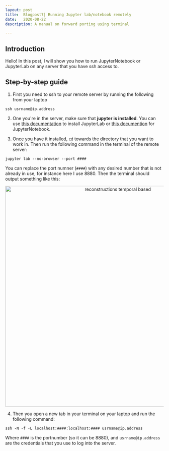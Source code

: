 ```yaml
---
layout: post
title:  Blogpost7| Running Jupyter lab/notebook remotely
date:   2020-08-22
description: A manual on forward porting using terminal

---
```

## Introduction
Hello! In this post, I will show you how to run JupyterNotebook or JupyterLab on any server that you have ssh access to.


## Step-by-step guide
1.  First you need to ssh to your remote server by running the following from your laptop

 ```ssh usrname@ip.address```

2. One you're in the server, make sure that <b>jupyter is installed</b>. You can use [this documentation](https://github.com/jupyterlab/jupyterlab) to install JupyterLab or [this documention](https://docs.jupyter.org/en/latest/install/notebook-classic.html) for JupyterNotebook.

3. Once you have it installed, `cd` towards the directory that you want to work in. Then run the following command in the terminal of the remote server:

```jupyter lab --no-browser --port ####```

You can replace the port numner (`####`) with any desired number that is not already in use, for instance here I use 8880. Then the terminal should output something like this:

<p align="center">
<img src="/assets/img/blog_img/blog_jupyter/jupyter_lab1.png" alt="reconstructions temporal based" width="700"/> 
</p>

4. Then you open a new tab in your terminal on your laptop and run the following command: 

```ssh -N -f -L localhost:####:localhost:#### usrname@ip.address```

Where `####` is the portnumber (so it can be 8880), and `usrname@ip.address` are the credentials that you use to log into the server.
<script>
</script>

